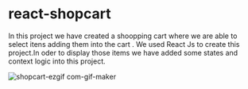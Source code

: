 # react-shopcart
In this project we have created a shoopping cart  where we are able to select itens adding them into the cart . 
We used React Js to create this project.In oder to display those items we have added some states and context logic into  this project.

![shopcart-ezgif com-gif-maker](https://user-images.githubusercontent.com/85713266/232165103-47fe2518-73fd-499b-98c0-72c7f421919d.gif)
